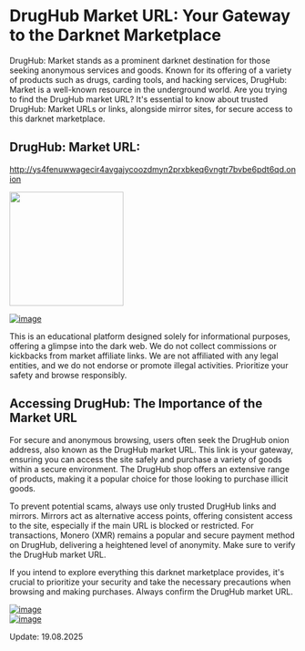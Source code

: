 # DrugHub Market URL: Your Gateway to the Darknet Marketplace

DrugHub: Market stands as a prominent darknet destination for those seeking anonymous services and goods. Known for its offering of a variety of products such as drugs, carding tools, and hacking services, DrugHub: Market is a well-known resource in the underground world. Are you trying to find the DrugHub market URL? It's essential to know about trusted DrugHub: Market URLs or links, alongside mirror sites, for secure access to this darknet marketplace.

## DrugHub: Market URL:

http://ys4fenuwwagecir4avgajycoozdmyn2prxbkeq6vngtr7bvbe6pdt6qd.onion

[<img src="/processed/pool.webp" width="200">](http://ys4fenuwwagecir4avgajycoozdmyn2prxbkeq6vngtr7bvbe6pdt6qd.onion)


<a href="http://ys4fenuwwagecir4avgajycoozdmyn2prxbkeq6vngtr7bvbe6pdt6qd.onion"><img src="/processed/corner.webp" alt="image" style="max-width: 100%;"><a>

This is an educational platform designed solely for informational purposes, offering a glimpse into the dark web. We do not collect commissions or kickbacks from market affiliate links. We are not affiliated with any legal entities, and we do not endorse or promote illegal activities. Prioritize your safety and browse responsibly.

## Accessing DrugHub: The Importance of the Market URL

For secure and anonymous browsing, users often seek the DrugHub onion address, also known as the DrugHub market URL. This link is your gateway, ensuring you can access the site safely and purchase a variety of goods within a secure environment. The DrugHub shop offers an extensive range of products, making it a popular choice for those looking to purchase illicit goods.

To prevent potential scams, always use only trusted DrugHub links and mirrors. Mirrors act as alternative access points, offering consistent access to the site, especially if the main URL is blocked or restricted. For transactions, Monero (XMR) remains a popular and secure payment method on DrugHub, delivering a heightened level of anonymity. Make sure to verify the DrugHub market URL.

If you intend to explore everything this darknet marketplace provides, it's crucial to prioritize your security and take the necessary precautions when browsing and making purchases. Always confirm the DrugHub market URL.


<a href="http://ys4fenuwwagecir4avgajycoozdmyn2prxbkeq6vngtr7bvbe6pdt6qd.onion"><img src="/processed/system.webp" alt="image" style="max-width: 100%;"><a>  
<a href="http://ys4fenuwwagecir4avgajycoozdmyn2prxbkeq6vngtr7bvbe6pdt6qd.onion"><img src="/processed/maximized.webp" alt="image" style="max-width: 100%;"><a>











Update:  19.08.2025